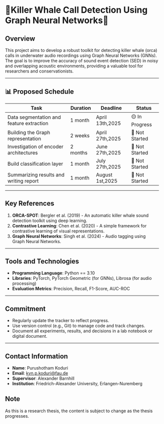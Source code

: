 # 🐋Killer Whale Call Detection Using Graph Neural Networks🐋

## Overview
This project aims to develop a robust toolkit for detecting killer whale (orca) calls in underwater audio recordings using Graph Neural Networks (GNNs). The goal is to improve the accuracy of sound event detection (SED) in noisy and overlapping acoustic environments, providing a valuable tool for researchers and conservationists.

---

## 📊 Proposed Schedule

| **Task**                              | **Duration** | **Deadline**       | **Status**          |
|---------------------------------------|--------------|--------------------|---------------------|
| Data segmentation and feature extraction | 1 month      | April 13th,2025  | 🟡 In Progress      |
| Building the Graph representation     | 2 weeks      | April 27th,2025  | 🔴 Not Started      |
| Investigation of encoder architectures | 2 months     | June 27th,2025  | 🔴 Not Started      |
| Build classification layer            | 1 month      | July 27th,2025  | 🔴 Not Started      |
| Summarizing results and writing report | 1 month      | August 1st,2025  | 🔴 Not Started      |

---

## Key References
1. **ORCA-SPOT**: Bergler et al. (2019) - An automatic killer whale sound detection toolkit using deep learning.
2. **Contrastive Learning**: Chen et al. (2020) - A simple framework for contrastive learning of visual representations.
3. **Graph Neural Networks**: Singh et al. (2024) - Audio tagging using Graph Neural Networks.

---

## Tools and Technologies
- **Programming Language**: Python == 3.10
- **Libraries**: PyTorch, PyTorch Geometric (for GNNs), Librosa (for audio processing)
- **Evaluation Metrics**: Precision, Recall, F1-Score, AUC-ROC

---

## Commitment
- Regularly update the tracker to reflect progress.
- Use version control (e.g., Git) to manage code and track changes.
- Document all experiments, results, and decisions in a lab notebook or digital document.

---

## Contact Information
- **Name**: Purushotham Koduri
- **Email**: kvn.p.koduri@fau.de
- **Supervisor**: Alexander Barnhill
- **Institution**: Friedrich-Alexander University, Erlangen-Nuremberg

## Note
As this is a research thesis, the content is subject to change as the thesis progresses. 